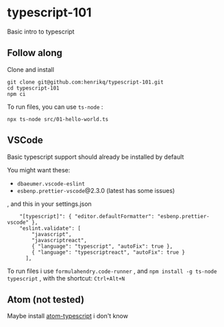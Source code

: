 # typescript-101

Basic intro to typescript

## Follow along

Clone and install

```
git clone git@github.com:henrikq/typescript-101.git
cd typescript-101
npm ci
```

To run files, you can use `ts-node` :

```
npx ts-node src/01-hello-world.ts
```


## VSCode

Basic typescript support should already be installed by default

You might want these: 
- `dbaeumer.vscode-eslint` 
- `esbenp.prettier-vscode`@2.3.0 (latest has some issues)

, and this in your settings.json

```
    "[typescript]": { "editor.defaultFormatter": "esbenp.prettier-vscode" },
    "eslint.validate": [
        "javascript",
        "javascriptreact",
        { "language": "typescript", "autoFix": true },
        { "language": "typescriptreact", "autoFix": true }
      ],
```

To run files i use `formulahendry.code-runner`
, and `npm install -g ts-node typescript`
, with the shortcut: `Ctrl+Alt+N`


## Atom (not tested)

Maybe install [atom-typescript](https://atom.io/packages/atom-typescript) i don't know

